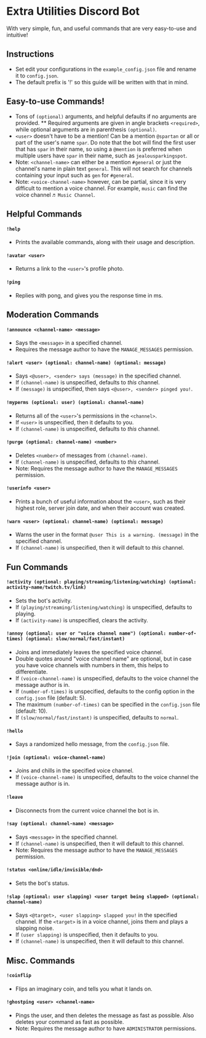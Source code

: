 # Extra Utilities Discord Bot
With very simple, fun, and useful commands that are very easy-to-use and intuitive!

## Instructions
* Set edit your configurations in the `example_config.json` file and rename it to `config.json`.
* The default prefix is '!' so this guide will be written with that in mind.

## Easy-to-use Commands!
* Tons of `(optional)` arguments, and helpful defaults if no arguments are provided.
** Required arguments are given in angle brackets `<required>`, while optional arguments are in parenthesis `(optional)`.
* `<user>` doesn't have to be a mention! Can be a mention `@spartan` or all or part of the user's name `spar`. Do note that the bot will find the first user that has `spar` in their name, so using a `@mention` is preferred when multiple users have `spar` in their name, such as `jealousparkingspot`.
* Note: `<channel-name>` can either be a mention `#general` or just the channel's name in plain text `general`. This will not search for channels containing your input such as `gen` for `#general`.
* Note: `<voice-channel-name>` however, can be partial, since it is very difficult to mention a voice channel. For example, `music` can find the voice channel `♬ Music Channel`.

## Helpful Commands

#### `!help`
* Prints the available commands, along with their usage and description.

#### `!avatar <user>`
* Returns a link to the `<user>`'s profile photo. 

#### `!ping`
* Replies with pong, and gives you the response time in ms.

## Moderation Commands

#### `!announce <channel-name> <message>`
* Says the `<message>` in a specified channel.
* Requires the message author to have the `MANAGE_MESSAGES` permission.

#### `!alert <user> (optional: channel-name) (optional: message)`
* Says `<@user>, <sender> says (message)` in the specified channel.
* If `(channel-name)` is unspecified, defaults to *this* channel.
* If `(message)` is unspecified, then says `<@user>, <sender> pinged you!`.

#### `!myperms (optional: user) (optional: channel-name)`
* Returns all of the `<user>`'s permissions in the `<channel>`.
* If `<user>` is unspecified, then it defaults to you.
* If `(channel-name)` is unspecified, defaults to *this* channel.

#### `!purge (optional: channel-name) <number>`
* Deletes `<number>` of messages from `(channel-name)`.
* If `(channel-name)` is unspecified, defaults to *this* channel.
* Note: Requires the message author to have the `MANAGE_MESSAGES` permission.

#### `!userinfo <user>`
* Prints a bunch of useful information about the `<user>`, such as their highest role, server join date, and when their account was created.

#### `!warn <user> (optional: channel-name) (optional: message)`
* Warns the user in the format `@user This is a warning. (message)` in the specified channel.
* If `(channel-name)` is unspecified, then it will default to *this* channel.

## Fun Commands

#### `!activity (optional: playing/streaming/listening/watching) (optional: activity-name/twitch.tv/link)`
* Sets the bot's activity.
* If `(playing/streaming/listening/watching)` is unspecified, defaults to playing.
* If `(activity-name)` is unspecified, clears the activity.

#### `!annoy (optional: user or "voice channel name") (optional: number-of-times) (optional: slow/normal/fast/instant)`
* Joins and immediately leaves the specified voice channel.
* Double quotes around "voice channel name" are optional, but in case you have voice channels with numbers in them, this helps to differentiate.
* If `(voice-channel-name)` is unspecified, defaults to the voice channel the message author is in.
* If `(number-of-times)` is unspecified, defaults to the config option in the `config.json` file (default: 5).
* The maximum `(number-of-times)` can be specified in the `config.json` file (default: 10).
* If `(slow/normal/fast/instant)` is unspecified, defaults to `normal`.

#### `!hello`
* Says a randomized hello message, from the `config.json` file.

#### `!join (optional: voice-channel-name)`
* Joins and chills in the specified voice channel.
* If `(voice-channel-name)` is unspecified, defaults to the voice channel the message author is in.

#### `!leave`
* Disconnects from the current voice channel the bot is in.

#### `!say (optional: channel-name) <message>`
* Says `<message>` in the specified channel.
* If `(channel-name)` is unspecified, then it will default to *this* channel.
* Note: Requires the message author to have the `MANAGE_MESSAGES` permission.

#### `!status <online/idle/invisible/dnd>`
* Sets the bot's status.

#### `!slap (optional: user slapping) <user target being slapped> (optional: channel-name)`
* Says `<@target>, <user slapping> slapped you!` in the specified channel. If the `<target>` is in a voice channel, joins them and plays a slapping noise. 
* If `(user slapping)` is unspecified, then it defaults to you.
* If `(channel-name)` is unspecified, then it will default to *this* channel.

## Misc. Commands

#### `!coinflip`
* Flips an imaginary coin, and tells you what it lands on.

#### `!ghostping <user> <channel-name>`
* Pings the user, and then deletes the message as fast as possible. Also deletes your command as fast as possible.
* Note: Requires the message author to have `ADMINISTRATOR` permissions.
